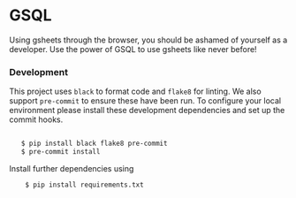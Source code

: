 # GSQL

 Using gsheets through the browser, you should be ashamed of yourself as a developer.
 Use the power of GSQL to use gsheets like never before!



### Development

This project uses ``black`` to format code and ``flake8`` for linting. We also support ``pre-commit`` to ensure
these have been run. To configure your local environment please install these development dependencies and set up
the commit hooks.

```bash

   $ pip install black flake8 pre-commit
   $ pre-commit install

```

Install further dependencies using

```
    $ pip install requirements.txt    
```
